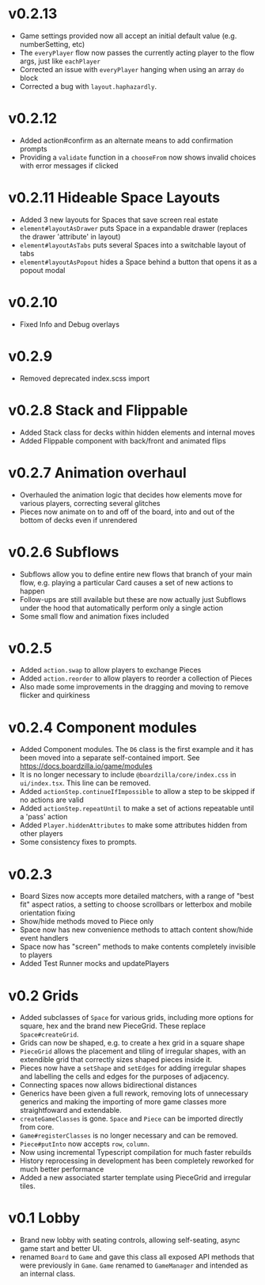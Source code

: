 # v0.2.13
* Game settings provided now all accept an initial default value
  (e.g. numberSetting, etc)
* The `everyPlayer` flow now passes the currently acting player to the flow
  args, just like `eachPlayer`
* Corrected an issue with `everyPlayer` hanging when using an array `do` block
* Corrected a bug with `layout.haphazardly`.

# v0.2.12
* Added action#confirm as an alternate means to add confirmation prompts
* Providing a `validate` function in a `chooseFrom` now shows invalid choices
  with error messages if clicked

# v0.2.11 Hideable Space Layouts
* Added 3 new layouts for Spaces that save screen real estate
* `element#layoutAsDrawer` puts Space in a expandable drawer (replaces the
  drawer 'attribute' in layout)
* `element#layoutAsTabs` puts several Spaces into a switchable layout of tabs
* `element#layoutAsPopout` hides a Space behind a button that opens it as a
  popout modal

# v0.2.10
* Fixed Info and Debug overlays

# v0.2.9
* Removed deprecated index.scss import

# v0.2.8 Stack and Flippable
* Added Stack class for decks within hidden elements and internal moves
* Added Flippable component with back/front and animated flips

# v0.2.7 Animation overhaul
* Overhauled the animation logic that decides how elements move for various
  players, correcting several glitches
* Pieces now animate on to and off of the board, into and out of the bottom of
  decks even if unrendered

# v0.2.6 Subflows
* Subflows allow you to define entire new flows that branch of your main flow,
  e.g. playing a particular Card causes a set of new actions to happen
* Follow-ups are still available but these are now actually just Subflows under
  the hood that automatically perform only a single action
* Some small flow and animation fixes included

# v0.2.5
* Added `action.swap` to allow players to exchange Pieces
* Added `action.reorder` to allow players to reorder a collection of Pieces
* Also made some improvements in the dragging and moving to remove flicker and
  quirkiness

# v0.2.4 Component modules
* Added Component modules. The `D6` class is the first example and it has been
  moved into a separate self-contained import. See
  https://docs.boardzilla.io/game/modules
* It is no longer necessary to include `@boardzilla/core/index.css` in
  `ui/index.tsx`. This line can be removed.
* Added `actionStep.continueIfImpossible` to allow a step to be skipped if no
  actions are valid
* Added `actionStep.repeatUntil` to make a set of actions repeatable until a
  'pass' action
* Added `Player.hiddenAttributes` to make some attributes hidden from other
  players
* Some consistency fixes to prompts.

# v0.2.3
* Board Sizes now accepts more detailed matchers, with a range of "best fit"
  aspect ratios, a setting to choose scrollbars or letterbox and mobile
  orientation fixing
* Show/hide methods moved to Piece only
* Space now has new convenience methods to attach content show/hide event
  handlers
* Space now has "screen" methods to make contents completely invisible to
  players
* Added Test Runner mocks and updatePlayers

# v0.2 Grids
* Added subclasses of `Space` for various grids, including more options for
  square, hex and the brand new PieceGrid. These replace `Space#createGrid`.
* Grids can now be shaped, e.g. to create a hex grid in a square shape
* `PieceGrid` allows the placement and tiling of irregular shapes, with an
  extendible grid that correctly sizes shaped pieces inside it.
* Pieces now have a `setShape` and `setEdges` for adding irregular shapes and
  labelling the cells and edges for the purposes of adjacency.
* Connecting spaces now allows bidirectional distances
* Generics have been given a full rework, removing lots of unnecessary generics
  and making the importing of more game classes more straightfoward and
  extendable.
* `createGameClasses` is gone. `Space` and `Piece` can be imported directly from
  core.
* `Game#registerClasses` is no longer necessary and can be removed.
* `Piece#putInto` now accepts `row`, `column`.
* Now using incremental Typescript compilation for much faster rebuilds
* History reprocessing in development has been completely reworked for much
  better performance
* Added a new associated starter template using PieceGrid and irregular tiles.

# v0.1 Lobby
* Brand new lobby with seating controls, allowing self-seating, async game start
  and better UI.
* renamed `Board` to `Game` and gave this class all exposed API methods that
  were previously in `Game`. `Game` renamed to `GameManager` and intended as an
  internal class.
